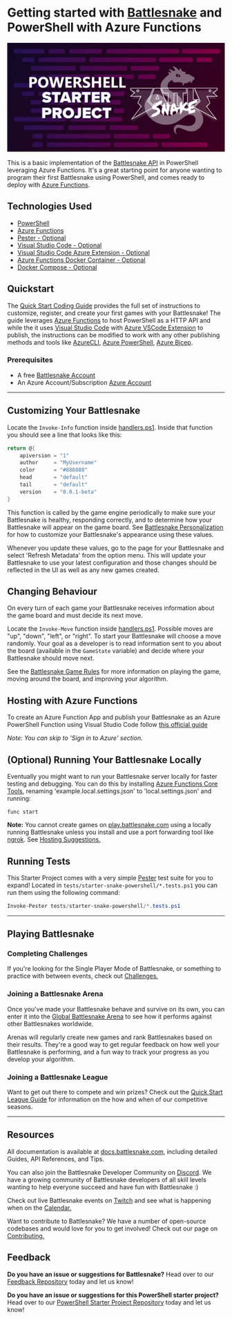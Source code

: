 # Getting started with [Battlesnake](http://play.battlesnake.com?utm_source=github&utm_medium=readme&utm_campaign=typescript_starter&utm_content=homepage) and PowerShell with Azure Functions

![Battlesnake Logo](powershell-starter-project.png)

This is a basic implementation of the [Battlesnake API](https://docs.battlesnake.com/references/api) in PowerShell leveraging Azure Functions. It's a great starting point for anyone wanting to program their first Battlesnake using PowerShell, and comes ready to deploy with [Azure Functions](https://docs.microsoft.com/azure/azure-functions/).

## Technologies Used

- [PowerShell](https://docs.microsoft.com/powershell/)
- [Azure Functions](https://docs.microsoft.com/azure/azure-functions/)
- [Pester - Optional](https://pester.dev/docs/quick-start)
- [Visual Studio Code - Optional](https://code.visualstudio.com/)
- [Visual Studio Code Azure Extension - Optional](https://marketplace.visualstudio.com/items?itemName=ms-vscode.vscode-node-azure-pack/)
- [Azure Functions Docker Container - Optional](https://hub.docker.com/_/microsoft-azure-functions-powershell/)
- [Docker Compose - Optional](https://docs.docker.com/compose/)

## Quickstart

The [Quick Start Coding Guide](https://docs.battlesnake.com/guides/getting-started) provides the full set of instructions to customize, register, and create your first games with your Battlesnake! The guide leverages [Azure Functions](https://docs.microsoft.com/azure/azure-functions/) to host PowerShell as a HTTP API and while the it uses [Visual Studio Code](https://code.visualstudio.com/) with [Azure VSCode Extension](https://marketplace.visualstudio.com/items?itemName=ms-vscode.vscode-node-azure-pack) to publish, the instructions can be modified to work with any other publishing methods and tools like [AzureCLI](https://docs.microsoft.com/cli/azure/install-azure-cli), [Azure PowerShell](https://docs.microsoft.com/powershell/azure), [Azure Bicep](https://docs.microsoft.com/azure/azure-resource-manager/bicep/).

### Prerequisites

- A free [Battlesnake Account](https://play.battlesnake.com/?utm_source=github&utm_medium=readme&utm_campaign=typescript_starter&utm_content=homepage)
- An Azure Account/Subscription [Azure Account](https://azure.microsoft.com/account)

---

## Customizing Your Battlesnake

Locate the `Invoke-Info` function inside [handlers.ps1](starter-snake-powershell/handlers.ps1#L4). Inside that function you should see a line that looks like this:

```PowerShell
return @{
    apiversion = "1"
    author     = "MyUsername"
    color      = "#888888"
    head       = "default"
    tail       = "default"
    version    = "0.0.1-beta"
}
```

This function is called by the game engine periodically to make sure your Battlesnake is healthy, responding correctly, and to determine how your Battlesnake will appear on the game board. See [Battlesnake Personalization](https://docs.battlesnake.com/references/personalization) for how to customize your Battlesnake's appearance using these values.

Whenever you update these values, go to the page for your Battlesnake and select 'Refresh Metadata' from the option menu. This will update your Battlesnake to use your latest configuration and those changes should be reflected in the UI as well as any new games created.

## Changing Behaviour

On every turn of each game your Battlesnake receives information about the game board and must decide its next move.

Locate the `Invoke-Move` function inside [handlers.ps1](starter-snake-powershell/handlers.ps1#L34). Possible moves are "up", "down", "left", or "right". To start your Battlesnake will choose a move randomly. Your goal as a developer is to read information sent to you about the board (available in the `GameState` variable) and decide where your Battlesnake should move next.

See the [Battlesnake Game Rules](https://docs.battlesnake.com/references/rules) for more information on playing the game, moving around the board, and improving your algorithm.

## Hosting with Azure Functions

To create an Azure Function App and publish your Battlesnake as an Azure PowerShell Function using Visual Studio Code follow [this official guide](https://docs.microsoft.com/en-us/azure/azure-functions/create-first-function-vs-code-powershell)

_Note: You can skip to 'Sign in to Azure' section._

## (Optional) Running Your Battlesnake Locally

Eventually you might want to run your Battlesnake server locally for faster testing and debugging. You can do this by installing [Azure Functions Core Tools](https://github.com/Azure/azure-functions-core-tools), renaming 'example.local.settings.json' to 'local.settings.json' and running:

```shell
func start
```

**Note:** You cannot create games on [play.battlesnake.com](https://play.battlesnake.com) using a locally running Battlesnake unless you install and use a port forwarding tool like [ngrok](https://ngrok.com/). See [Hosting Suggestions.](https://docs.battlesnake.com/references/hosting-suggestions#local)

## Running Tests

This Starter Project comes with a very simple [Pester](https://pester.dev/docs/quick-start) test suite for you to expand! Located in `tests/starter-snake-powershell/*.tests.ps1` you can run them using the following command:

```PowerShell
Invoke-Pester tests/starter-snake-powershell/*.tests.ps1
```

---

## Playing Battlesnake

### Completing Challenges

If you're looking for the Single Player Mode of Battlesnake, or something to practice with between events, check out [Challenges.](https://docs.battlesnake.com/guides/quick-start-challenges-guide)

### Joining a Battlesnake Arena

Once you've made your Battlesnake behave and survive on its own, you can enter it into the [Global Battlesnake Arena](https://play.battlesnake.com/arena/global) to see how it performs against other Battlesnakes worldwide.

Arenas will regularly create new games and rank Battlesnakes based on their results. They're a good way to get regular feedback on how well your Battlesnake is performing, and a fun way to track your progress as you develop your algorithm.

### Joining a Battlesnake League

Want to get out there to compete and win prizes? Check out the [Quick Start League Guide](https://docs.battlesnake.com/guides/quick-start-league-guide) for information on the how and when of our competitive seasons.

---

## Resources

All documentation is available at [docs.battlesnake.com](https://docs.battlesnake.com), including detailed Guides, API References, and Tips.

You can also join the Battlesnake Developer Community on [Discord](https://play.battlesnake.com/discord?utm_source=github&utm_medium=readme&utm_campaign=typescript_starter&utm_content=discord). We have a growing community of Battlesnake developers of all skill levels wanting to help everyone succeed and have fun with Battlesnake :)

Check out live Battlesnake events on [Twitch](https://www.twitch.tv/battlesnakeofficial) and see what is happening when on the [Calendar.](https://play.battlesnake.com/calendar?utm_source=github&utm_medium=readme&utm_campaign=typescript_starter&utm_content=calendar)

Want to contribute to Battlesnake? We have a number of open-source codebases and would love for you to get involved! Check out our page on [Contributing.](https://docs.battlesnake.com/guides/contributing)

## Feedback

**Do you have an issue or suggestions for Battlesnake?** Head over to our [Feedback Repository](https://play.battlesnake.com/feedback?utm_source=github&utm_medium=readme&utm_campaign=typescript_starter&utm_content=feedback) today and let us know!

**Do you have an issue or suggestions for this PowerShell starter project?** Head over to our [PowerShell Starter Project Repository](https://github.com/hestan-net/starter-snake-powershell) today and let us know!
